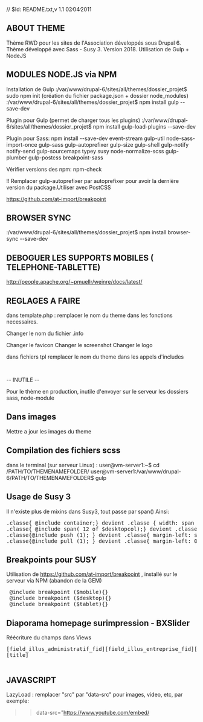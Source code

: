 // $Id: README.txt,v 1.1 02∕04∕2011

ABOUT THEME
-----------

Thème RWD pour les sites de l'Association développés sous Drupal 6.
Thème développé avec Sass - Susy 3. Version 2018.
Utilisation de Gulp + NodeJS

MODULES NODE.JS via NPM
----------------------------------
Installation de Gulp
:/var/www/drupal-6/sites/all/themes/dossier_projet$ sudo npm init (création du fichier  package.json + dossier node_modules)
:/var/www/drupal-6/sites/all/themes/dossier_projet$ npm install gulp --save-dev

Plugin pour Gulp (permet de charger tous les plugins)
:/var/www/drupal-6/sites/all/themes/dossier_projet$ npm install gulp-load-plugins --save-dev

Plugin pour Sass:
npm install --save-dev  event-stream gulp-util node-sass-import-once gulp-sass  gulp-autoprefixer gulp-size gulp-shell gulp-notify notify-send gulp-sourcemaps typey susy node-normalize-scss gulp-plumber gulp-postcss
breakpoint-sass

Vérifier versions des npm:
npm-check

!! Remplacer gulp-autoprefixer par autoprefixer pour avoir la dernière version du package.Utiliser avec PostCSS

https://github.com/at-import/breakpoint

BROWSER SYNC
-----------------
:/var/www/drupal-6/sites/all/themes/dossier_projet$ npm install browser-sync --save-dev

DEBOGUER LES SUPPORTS MOBILES ( TELEPHONE-TABLETTE)
----------------------------------------------------------------------
http://people.apache.org/~pmuellr/weinre/docs/latest/


REGLAGES A FAIRE
----------------

dans template.php :
remplacer le nom du theme dans les fonctions necessaires.

Changer le nom du fichier .info

Changer le favicon
Changer le screenshot
Changer le logo

dans fichiers tpl
remplacer le nom du theme dans les appels d'includes
<pre>
 <?php
$theme_path = drupal_get_path('theme', 'starterd6_pf_rwd'); //Nom du thème idem nom du fichier .info
include ($theme_path.'/chemin/vers/fichier.php');
?>
</pre>

-- INUTILE --

Pour le thème en production, inutile d'envoyer sur le serveur les dossiers sass, node-module

Dans images
-----------

Mettre a jour les images du theme

Compilation des fichiers scss
-----------------------------
dans le terminal (sur serveur Linux) :
user@vm-server1:~$ cd /PATH/TO/THEMENAMEFOLDER/
user@vm-server1:/var/www/drupal-6/PATH/TO/THEMENAMEFOLDER$ gulp


Usage de Susy 3
------------------------
Il n'existe plus de mixins dans Susy3, tout passe par span()
Ainsi:
<pre>
.classe{ @include container;} devient .classe { width: span (3);}
.classe{ @include span( 12 of $desktopcol);} devient .classe { width: span( 12 of $desktopcol);} 
.classe{@include push (1); } devient .classe{ margin-left: span(1 wide); }
.classe{@include pull (1); } devient .classe{ margin-left: 0 - span(3 wide); }
</pre>

 Breakpoints pour SUSY
----------------------------------

Utilisation de https://github.com/at-import/breakpoint , installé sur le serveur via NPM (abandon de la GEM)
<pre>
 @include breakpoint ($mobile){}
 @include breakpoint ($desktop){}
 @include breakpoint ($tablet){}
</pre>

Diaporama homepage surimpression - BXSlider
------------------------------------
Réécriture du champs dans Views 
<pre>
[field_illus_administratif_fid][field_illus_entreprise_fid][field_diapo_lycee_fid] 
<div class="bx-caption">[title]</div>
</pre>


JAVASCRIPT
------------------------
LazyLoad : remplacer "src" par "data-src" pour images, video, etc, par exemple:
>> data-src="https://www.youtube.com/embed/